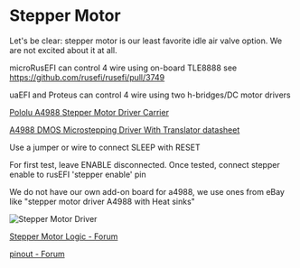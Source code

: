 # Stepper Motor

Let's be clear: stepper motor is our least favorite idle air valve option. We are not excited about it at all.

microRusEFI can control 4 wire using on-board TLE8888 see https://github.com/rusefi/rusefi/pull/3749

uaEFI and Proteus can control 4 wire using two h-bridges/DC motor drivers

[Pololu A4988 Stepper Motor Driver Carrier](http://www.pololu.com/product/1182)

[A4988 DMOS Microstepping Driver With Translator datasheet](http://www.pololu.com/file/download/a4988_DMOS_microstepping_driver_with_translator.pdf?file_id=0J450)

Use a jumper or wire to connect SLEEP with RESET

For first test, leave ENABLE disconnected. Once tested, connect stepper enable to rusEFI 'stepper enable' pin

We do not have our own add-on board for a4988, we use ones from eBay like "stepper motor driver A4988 with Heat sinks"

![Stepper Motor Driver](Images/stepper_motor_driver.jpg)

[Stepper Motor Logic - Forum](http://rusefi.com/forum/viewtopic.php?f=5&t=767)

[pinout - Forum](http://rusefi.com/forum/viewtopic.php?f=5&t=767&start=30#p17671)
